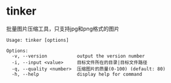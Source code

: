 # tinker
批量图片压缩工具，只支持jpg和png格式的图片
```bazaar
Usage: tinker [options]

Options:
  -v, --version           output the version number
  -i, --input <value>     目标文件所在的目录|目标文件路径
  -q, --quality <number>  压缩图片的质量(0-100) (default: 80)
  -h, --help              display help for command

``` 




